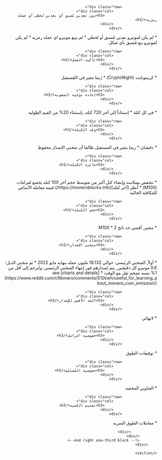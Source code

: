 <div class="about-monero">
	<HTML DIR="RTL">
    <section class="container">
        <div class="row">
            <!-- left two-thirds block-->
            <div class="full col-xs-12">
                <div class="info-block text-adapt">

                    <div class="row">
                        <div class="col">
                            <h3>دون تعدين مُسبق أو تعدين لحظي أو عمله رمزيه</h3>
                        </div>
                    </div>

<div markdown="1">
* لم يكن لمونيرو تعدين مُسبق أو لحظي
* لم يبيع مونيرو اي عمله رمزيه
* لم يكن لمونيرو بيع مُسبق بأي شكل
</div>

                    <div class="row">
                        <div class="col">
                            <h3>تأكيد-العمل</h3>
                        </div>
                    </div>

<div markdown="1">
* كريبتونايت (CryptoNight)
* رُبما تتغير في المُستقبل
</div>

                    <div class="row">
                        <div class="col">
                            <h3>إعاده توجيه الصعوبه</h3>
                        </div>
                    </div>

<div markdown="1">
* في كل كتله
* إستناداً إلي آخر 720 كتله, بإستثناء 20% من القيم الطوليه
</div>

                    <div class="row">
                        <div class="col">
                            <h3>وقت الكتله</h3>
                        </div>
                    </div>

<div markdown="1">
* دقيقتان
* ربما يتغير في المستقبل طالما أن منحني الإصدار محفوظ
</div>

                    <div class="row">
                        <div class="col">
                            <h3>جائزه الكتله</h3>
                        </div>
                    </div>

<div markdown="1">
* تنخفض بسلاسه وإنشاء كتل أكبر من متوسط حجم آخر 100 كتله يخضع لغرامات (M100)
* أُنظر [آخر كتله](https://moneroblocks.info/) قيمه معامله الأساس للمكافئه الحاليه
</div>

                    <div class="row">
                        <div class="col">
                            <h3>حجم الكتله</h3>
                        </div>
                    </div>

<div markdown="1">
* متغير, أقصي حد ناتج 2 * M100
</div>

                    <div class="row">
                        <div class="col">
                            <h3>منحني الإصدار</h3>
                        </div>
                    </div>

<div markdown="1">
* أولاً, المنحني الرئيسي: حوالي 18.132 مليون عمله بنهايه مايو 2022
* ثم منحني الذيل: 0.6 مونيرو كل دقيقتين, يتم إصدارهم فور إنتهاء المنحني الرئيسي, وتُترجم إلي أقل من 1% نسبه تضخم تَقِل مع الوقت
* see [charts and details](https://www.reddit.com/r/Monero/comments/512kwh/useful_for_learning_about_monero_coin_emission/)
</div>

                    <div class="row">
                        <div class="col">
                            <h3>الحد الأقصي للإِصدار</h3>
                        </div>
                    </div>

<div markdown="1">
* لانهائي
</div>

                    <div class="row">
                        <div class="col">
                            <h3>خصوصيه الراسل</h3>
                        </div>
                    </div>

<div markdown="1">
* توقيعات-الطوق
</div>

                    <div class="row">
                        <div class="col">
                            <h3>خصوصيه المُستَلِم</h3>
                        </div>
                    </div>

<div markdown="1">
* العناوين المخفيه
</div>

                    <div class="row">
                        <div class="col">
                            <h3>تعتيم الكميه</h3>
                        </div>
                    </div>

<div markdown="1">
* معاملات الطوق السريه
</div>

                </div>
            </div>
            <!-- end right one-third block-->
        </div>
        
    </section>
</div>
